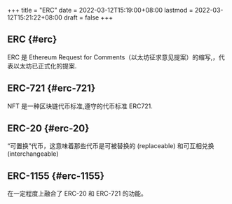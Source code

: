 +++
title = "ERC"
date = 2022-03-12T15:19:00+08:00
lastmod = 2022-03-12T15:21:22+08:00
draft = false
+++

## ERC {#erc}

ERC 是 Ethereum Request for Comments（以太坊征求意见提案）的缩写,，代表以太坊已正式化的提案.


## ERC-721 {#erc-721}

NFT 是一种区块链代币标准,遵守的代币标准 ERC721.


## ERC-20 {#erc-20}

“可置换”代币，这意味着那些代币是可被替换的 (replaceable) 和可互相兑换 (interchangeable)


## ERC-1155 {#erc-1155}

在一定程度上融合了 ERC-20 和 ERC-721 的功能。